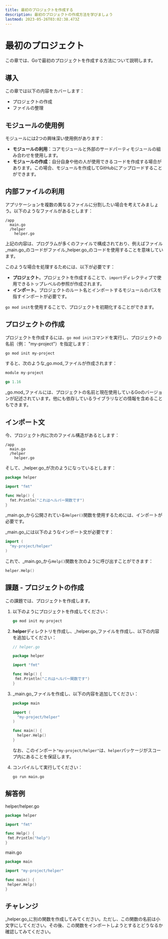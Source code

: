 ```yaml
---
title: 最初のプロジェクトを作成する
description: 最初のプロジェクトの作成方法を学びましょう
lastmod: 2023-05-26T03:02:38.473Z
---
```


# 最初のプロジェクト

この章では、Goで最初のプロジェクトを作成する方法について説明します。

## 導入

この章では以下の内容をカバーします：

- プロジェクトの作成
- ファイルの整理

## モジュールの使用例

モジュールには2つの興味深い使用例があります：

- **モジュールの利用**：コアモジュールと外部のサードパーティモジュールの組み合わせを使用します。
- **モジュールの作成**：自分自身や他の人が使用できるコードを作成する場合があります。この場合、モジュールを作成してGitHubにアップロードすることができます。

## 内部ファイルの利用

アプリケーションを複数の異なるファイルに分割したい場合を考えてみましょう。以下のようなファイルがあるとします：

```
/app
  main.go
  /helper
    helper.go
```

上記の内容は、プログラムが多くのファイルで構成されており、例えばファイル_main.go_のコードがファイル_helper.go_のコードを使用することを意味しています。

このような場合を処理するためには、以下が必要です：

- **プロジェクト**。プロジェクトを作成することで、`import`ディレクティブで使用できるトップレベルの参照が作成されます。
- **インポート**。プロジェクトのルート名とインポートするモジュールのパスを指すインポートが必要です。

`go mod init`を使用することで、プロジェクトを初期化することができます。

## プロジェクトの作成

プロジェクトを作成するには、`go mod init`コマンドを実行し、プロジェクトの名前（例： "my-project"）を指定します：

```bash
go mod init my-project
```

すると、次のような_go.mod_ファイルが作成されます：

```go
module my-project

go 1.16
```

_go.mod_ファイルには、プロジェクトの名前と現在使用しているGoのバージョンが記述されています。他にも依存しているライブラリなどの情報を含めることもできます。

## インポート文

今、プロジェクト内に次のファイル構造があるとします：

```
/app
  main.go
  /helper
    helper.go
```

そして、_helper.go_が次のようになっているとします：

```go
package helper

import "fmt"

func Help() {
  fmt.Println("これはヘルパー関数です")
}
```

_main.go_から公開されている`Helper()`関数を使用するためには、インポートが必要です。

_main.go_には以下のようなインポート文が必要です：

```go
import (
  "my-project/helper"
)
```

これで、_main.go_から`Help()`関数を次のように呼び出すことができます：

```go
helper.Help()
```

## 課題 - プロジェクトの作成

この課題では、プロジェクトを作成します。

1. 以下のようにプロジェクトを作成してください：

   ```go
   go mod init my-project
   ```

1. **helper**ディレクトリを作成し、_helper.go_ファイルを作成し、以下の内容を追加してください：

   ```go
   // helper.go

   package helper

   import "fmt"

   func Help() {
    fmt.Println("これはヘルパー関数です")
   }
   ```

1. _main.go_ファイルを作成し、以下の内容を追加してください：

   ```go
   package main

   import (
     "my-project/helper"
   )

   func main() {
     helper.Help()
   }
   ```

   なお、このインポート`"my-project/helper"`は、`helper`パッケージがスコープ内にあることを保証します。

1. コンパイルして実行してください：

   ```bash
   go run main.go
   ```

## 解答例

helper/helper.go

```go
package helper

import "fmt"

func Help() {
 fmt.Println("help")
}
```

main.go

```go
package main

import "my-project/helper"

func main() {
 helper.Help()
}
```

## チャレンジ

_helper.go_に別の関数を作成してみてください。ただし、この関数の名前は小文字にしてください。その後、この関数をインポートしようとするとどうなるか確認してみてください。